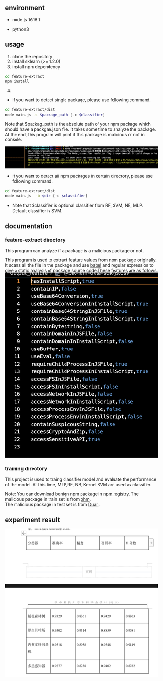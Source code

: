 ## environment

+ node.js 16.18.1

+ python3

## usage

1. clone the repository 
2. install sklearn (>= 1.2.0)
3. install npm dependency

```bash
cd feature-extract
npm install
```

4.   
+ If you want to detect single package, please use following command.

```bash
cd feature-extract/dist 
node main.js -s $package_path [-c $classifier]
```

   Note that $packag_path is the absolute path of your npm package which should have a packgae.json file. It takes some time to analyze the package. At the end, this program will print if this package is malicious or not in console.

<img title="" src="./image/截屏2023-03-26 23.12.14.png" alt="">

+ If you want to detect all npm packages in certain directory, please use following command.

```bash
cd feature-extract/dist
node main.js  -b $dir [-c $classifier]
```

+ Note that $classifier is optional classifier from RF, SVM, NB, MLP. Default classifier is SVM.

## documentation

### feature-extract directory

This program can analyze if a package is a malicious package or not. 

This program is used to extract feature values from npm package originally. It scans all the file in the package and use [babel](https://github.com/babel/babel) and regular expression to give a static analysis of package source code.These features are as follows.  
<img title="" src="./image/截屏2023-03-26 23.22.15.png" alt="">

### training directory

This project is used to traing classifier model and evaluate the performance of the model. At this time, MLP,RF, NB, Kernel SVM are used as classifier.  

Note:
You can download benign npm package in [npm registry](https://www.npmjs.com/).
The malicious package in train set is from [ohm](https://dasfreak.github.io/Backstabbers-Knife-Collection/).  
The malicious package in test set is from [Duan](https://github.com/osssanitizer/maloss).

## experiment result

<img title="" src="./image/截屏2023-03-26 23.24.38.png" alt="">